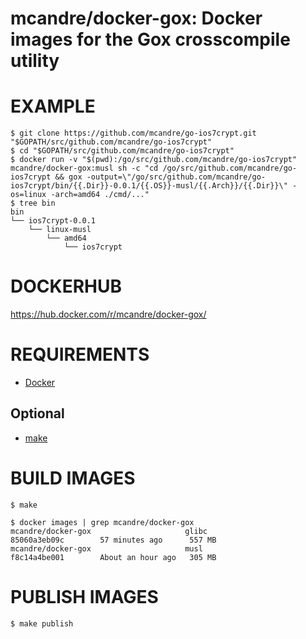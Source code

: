 # mcandre/docker-gox: Docker images for the Gox crosscompile utility

# EXAMPLE

```console
$ git clone https://github.com/mcandre/go-ios7crypt.git "$GOPATH/src/github.com/mcandre/go-ios7crypt"
$ cd "$GOPATH/src/github.com/mcandre/go-ios7crypt"
$ docker run -v "$(pwd):/go/src/github.com/mcandre/go-ios7crypt" mcandre/docker-gox:musl sh -c "cd /go/src/github.com/mcandre/go-ios7crypt && gox -output=\"/go/src/github.com/mcandre/go-ios7crypt/bin/{{.Dir}}-0.0.1/{{.OS}}-musl/{{.Arch}}/{{.Dir}}\" -os=linux -arch=amd64 ./cmd/..."
$ tree bin
bin
└── ios7crypt-0.0.1
    └── linux-musl
        └── amd64
            └── ios7crypt
```

# DOCKERHUB

https://hub.docker.com/r/mcandre/docker-gox/

# REQUIREMENTS

* [Docker](https://www.docker.com)

## Optional

* [make](https://www.gnu.org/software/make/)

# BUILD IMAGES

```console
$ make

$ docker images | grep mcandre/docker-gox
mcandre/docker-gox                     glibc               85060a3eb09c        57 minutes ago      557 MB
mcandre/docker-gox                     musl                f8c14a4be001        About an hour ago   305 MB
```

# PUBLISH IMAGES

```console
$ make publish
```
